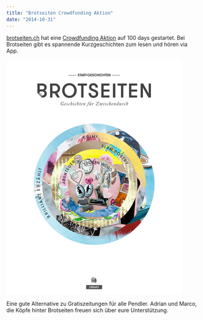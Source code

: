 ```yaml
---
title: "Brotseiten Crowdfunding Aktion"
date: "2014-10-31"
---
```


[brotseiten.ch](http://www.brotseiten.com/) hat eine [Crowdfunding Aktion](http://www.100-days.net/de/projekt/brotseiten) auf 100 days gestartet. Bei Brotseiten gibt es spannende Kurzgeschichten zum lesen und hören via App. 

![image](images/tumblr_inline_nebaim5owi1rgk4c8.png)

Eine gute Alternative zu Gratiszeitungen für alle Pendler. Adrian und Marco, die Köpfe hinter Brotseiten freuen sich über eure Unterstützung.
